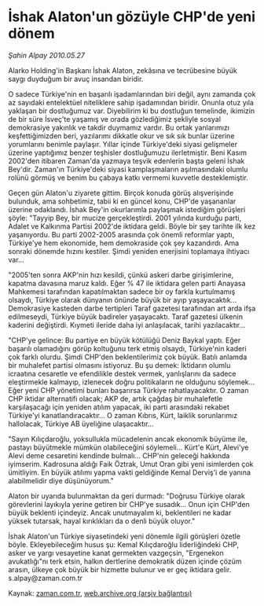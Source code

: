 # İshak Alaton'un gözüyle CHP'de yeni dönem

*Şahin Alpay 2010.05.27*

<td class="columnist-detail">
<p>Alarko Holding'in Başkanı İshak Alaton, zekâsına ve tecrübesine büyük saygı duyduğum bir avuç insandan biridir.</p>
<p>
<div id="haberMetinDiv">
<p>O sadece Türkiye'nin en başarılı işadamlarından biri değil, aynı zamanda çok az sayıdaki entelektüel niteliklere sahip işadamından biridir. Onunla otuz yıla yaklaşan bir dostluğumuz var. Diyebilirim ki bu dostluğun temelinde, ikimizin de bir süre İsveç'te yaşamış ve orada gözlediğimiz şekliyle sosyal demokrasiye yakınlık ve takdir duymamız vardır. Bu ortak yanlarımızı keşfettiğimizden beri, yazılarımı dikkatle okur ve sık sık bunlar üzerine yorumlarını benimle paylaşır. Yıllar içinde Türkiye'deki siyasi gelişmeler üzerine yaptığımız benzer teşhisler dostluğumuzu ilerletmiştir. Beni Kasım 2002'den itibaren Zaman'da yazmaya teşvik edenlerin başta geleni İshak Bey'dir. Zaman'ın Türkiye'deki siyasi kamplaşmaların aşılmasındaki olumlu rolünü görmüş ve benim bu çabaya katkı vermemi kuvvetle desteklemiştir.
<p>Geçen gün Alaton'u ziyarete gittim. Birçok konuda görüş alışverişinde bulunduk, ama sohbetimiz, tabii ki en güncel konu, CHP'de yaşananlar üzerine odaklandı. İshak Bey'in okurlarımla paylaşmak istediğim görüşleri şöyle: "Tayyip Bey, bir mucize gerçekleştirdi. 2001 yılında kurduğu parti, Adalet ve Kalkınma Partisi 2002'de iktidara geldi. Böyle bir şey tarihte ilk kez yaşanıyordu. Bu parti 2002-2005 arasında çok önemli reformlar yaptı, Türkiye'ye hem ekonomide, hem demokraside çok şey kazandırdı. Ama sonraki dönemde hızını kestiler. Şimdi yeniden enerjisini toplamaya ihtiyacı var...
<p>"2005'ten sonra AKP'nin hızı kesildi, çünkü askeri darbe girişimlerine, kapatma davasına maruz kaldı. Eğer % 47 ile iktidara gelen parti Anayasa Mahkemesi tarafından kapatılmaktan sadece bir oy farkla kurtulmamış olsaydı, Türkiye olarak dünyanın önünde büyük bir ayıp yaşayacaktık... Demokrasiye kasteden darbe tertipleri Taraf gazetesi tarafından art arda ifşa edilmeseydi, Türkiye büyük badireler yaşayacaktı. Taraf gazetesi ülkenin kaderini değiştirdi. Kıymeti ileride daha iyi anlaşılacak, tarihi yazılacaktır...
<p>"CHP'ye gelince: Bu partiye en büyük kötülüğü Deniz Baykal yaptı. Eğer başarılı olamadığını görüp koltuğunu terk etmiş olsaydı, Türkiye'nin kaderi çok farklı olurdu. Şimdi CHP'den beklentilerimiz çok büyük. Batılı anlamda bir muhalefet partisi olmasını istiyoruz. Bu şu demek: İktidarın olumlu icraatına cesaretle ve efendilikle destek vermek, yanlışlarını da sadece eleştirmekle kalmayıp, izlenecek doğru politikaların ne olduğunu söylemek... Eğer yeni CHP yönetimi bunları başarırsa Türkiye rahatlayacaktır. O zaman CHP iktidar alternatifi olacak; AKP de, artık çağdaş bir muhalefetle karşılaşacağı için yeniden atılım yapacak, iki parti arasındaki rekabet Türkiye'yi kanatlandıracaktır... O zaman Kıbrıs, Kürt, laiklik sorunlarımız hallolacak, Türkiye AB üyeliğine ulaşacaktır...
<p>"Sayın Kılıçdaroğlu, yoksullukla mücadelenin ancak ekonomik büyüme ile, pastayı büyütmekle mümkün olabileceğini söylemeli... Kürt'e Kürt, Alevi'ye Alevi deme cesaretini kendinde bulmalı... CHP'nin geleceği hakkında iyimserim. Kadrosuna aldığı Faik Öztrak, Umut Oran gibi yeni isimlerden çok ümitliyim. En büyük atılımı yapma vakti geldiğinde Kemal Derviş'i de yanına alabilmelidir diye düşünüyorum."
<p>Alaton bir uyarıda bulunmaktan da geri durmadı: "Doğrusu Türkiye olarak görevlerini layıkıyla yerine getiren bir CHP'ye susadık... Onun için CHP'den büyük beklenti içindeyiz. Ancak unutmayalım ki, beklentileri ne kadar yüksek tutarsak, hayal kırıklıkları da o denli büyük oluyor." 
<p>İshak Alaton'un Türkiye siyasetindeki yeni dönemle ilgili görüşleri özetle böyle. Ekleyebileceğim husus şu: Kemal Kılıçdaroğlu liderliğindeki CHP, asker ve yargı vesayetine kanat germekten vazgeçsin, "Ergenekon avukatlığı"nı terk etsin, halkın dertlerine demokratik düzen içinde çözüm arasın, ülkeye çok büyük bir hizmette bulunur ve er geç iktidara gelir. s.alpay@zaman.com.tr</p></p></p></p></p></p></p></div>
</p>
<a href="http://web.archive.org/web/20110107151500/mailto:s.alpay@zaman.com.tr">
</a></td>

Kaynak: [zaman.com.tr](http://zaman.com.tr/yazar.do?yazino=988557), [web.archive.org (arşiv bağlantısı)](http://web.archive.org/web/20110107151500/http://www.zaman.com.tr/yazar.do?yazino=988557)
